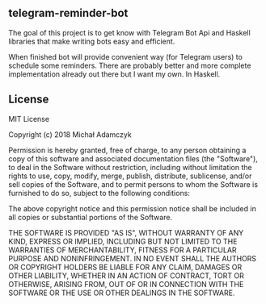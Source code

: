 ## telegram-reminder-bot

The goal of this project is to get know with Telegram Bot Api and Haskell libraries
that make writing bots easy and efficient.

When finished bot will provide convenient way (for Telegram users) to schedule some reminders.
There are probably better and more complete implementation already out there but I want my own.
In Haskell.


## License

MIT License

Copyright (c) 2018 Michał Adamczyk

Permission is hereby granted, free of charge, to any person obtaining a copy
of this software and associated documentation files (the "Software"), to deal
in the Software without restriction, including without limitation the rights
to use, copy, modify, merge, publish, distribute, sublicense, and/or sell
copies of the Software, and to permit persons to whom the Software is
furnished to do so, subject to the following conditions:

The above copyright notice and this permission notice shall be included in all
copies or substantial portions of the Software.

THE SOFTWARE IS PROVIDED "AS IS", WITHOUT WARRANTY OF ANY KIND, EXPRESS OR
IMPLIED, INCLUDING BUT NOT LIMITED TO THE WARRANTIES OF MERCHANTABILITY,
FITNESS FOR A PARTICULAR PURPOSE AND NONINFRINGEMENT. IN NO EVENT SHALL THE
AUTHORS OR COPYRIGHT HOLDERS BE LIABLE FOR ANY CLAIM, DAMAGES OR OTHER
LIABILITY, WHETHER IN AN ACTION OF CONTRACT, TORT OR OTHERWISE, ARISING FROM,
OUT OF OR IN CONNECTION WITH THE SOFTWARE OR THE USE OR OTHER DEALINGS IN THE
SOFTWARE.
